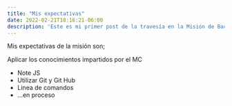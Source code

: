 ```yaml
---
title: "Mis expectativas"
date: 2022-02-21T18:16:21-06:00
description: 'Este es mi primer post de la travesía en la Misión de Backend con Node JS de Launch X.'
---
```


Mis expectativas de la misión son; 

Aplicar los conocimientos impartidos por el MC

- Note JS
- Utilizar Git  y Git Hub
- Linea de comandos
- ...en proceso


